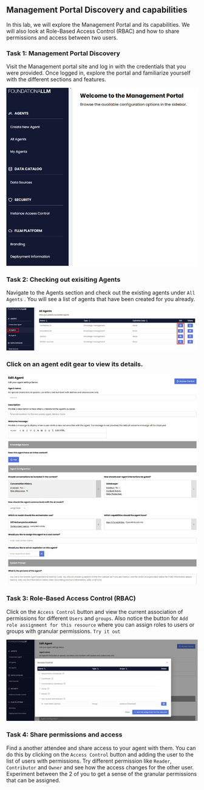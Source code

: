 ## Management Portal Discovery and capabilities

In this lab, we will explore the Management Portal and its capabilities. We will also look at Role-Based Access Control (RBAC) and how to share permissions and access between two users.

### Task 1: Management Portal Discovery
Visit the Management portal site and log in with the credentials that you were provided. Once logged in, explore the portal and familiarize yourself with the different sections and features.

![Management Portal](/media/Lab1-1.jpg)

### Task 2: Checking out exisiting Agents
Navigate to the Agents section and check out the existing agents under `All Agents`  . You will see a list of agents that have been created for you already. 

![All agents](/media/Lab1-2.jpg)

### Click on an agent edit gear to view its details.

![Agent details](/media/Lab1-3.jpg)

### Task 3: Role-Based Access Control (RBAC)
Click on the `Access Control` button and view the current association of permissions for different `Users` and `groups`. Also notice the button for `Add role assignment for this resource` where you can assign roles to users or groups with granular permissions.
`Try it out`

![Access Control](/media/Lab1-4.jpg)

### Task 4: Share permissions and access
Find a another attendee and share access to your agent with them. You can do this by clicking on the `Access Control` button and adding the user to the list of users with permissions.
Try different permission like `Reader`, `Contributor` and `Owner` and see how the access changes for the other user. Experiment between the 2 of you to get a sense of the granular permissions that can be assigned.